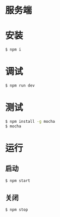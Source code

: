 服务端
===

# 安装

```bash
$ npm i
```

# 调试

```bash
$ npm run dev
```

# 测试

```bash
$ npm install -g mocha
$ mocha
```

# 运行

## 启动

```bash
$ npm start
```

## 关闭

```bash
$ npm stop
```

